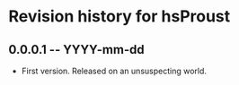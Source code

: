 # Revision history for hsProust

## 0.0.0.1 -- YYYY-mm-dd

* First version. Released on an unsuspecting world.
